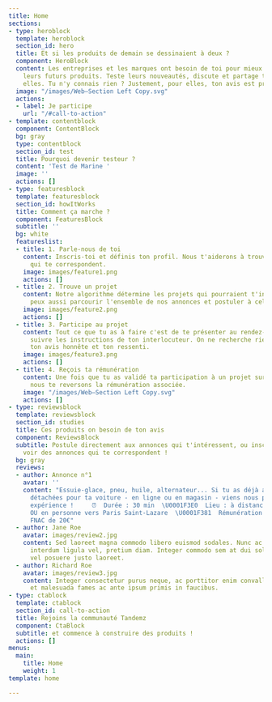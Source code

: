 ```yaml
---
title: Home
sections:
- type: heroblock
  template: heroblock
  section_id: hero
  title: Et si les produits de demain se dessinaient à deux ?
  component: HeroBlock
  content: Les entreprises et les marques ont besoin de toi pour mieux construire
    leurs futurs produits. Teste leurs nouveautés, discute et partage ton avis avec
    elles. Tu n'y connais rien ? Justement, pour elles, ton avis est précieux !
  image: "/images/Web—Section Left Copy.svg"
  actions:
  - label: Je participe
    url: "/#call-to-action"
- template: contentblock
  component: ContentBlock
  bg: gray
  type: contentblock
  section_id: test
  title: Pourquoi devenir testeur ?
  content: 'Test de Marine '
  image: ''
  actions: []
- type: featuresblock
  template: featuresblock
  section_id: howItWorks
  title: Comment ça marche ?
  component: FeaturesBlock
  subtitle: ''
  bg: white
  featureslist:
  - title: 1. Parle-nous de toi
    content: Inscris-toi et définis ton profil. Nous t'aiderons à trouver des projets
      qui te correspondent.
    image: images/feature1.png
    actions: []
  - title: 2. Trouve un projet
    content: Notre algorithme détermine les projets qui pourraient t'intéresser. Tu
      peux aussi parcourir l'ensemble de nos annonces et postuler à celles qui t'intéressent.
    image: images/feature2.png
    actions: []
  - title: 3. Participe au projet
    content: Tout ce que tu as à faire c'est de te présenter au rendez-vous et de
      suivre les instructions de ton interlocuteur. On ne recherche rien de plus que
      ton avis honnête et ton ressenti.
    image: images/feature3.png
    actions: []
  - title: 4. Reçois ta rémunération
    content: Une fois que tu as validé ta participation à un projet sur la plateforme,
      nous te reversons la rémunération associée.
    image: "/images/Web—Section Left Copy.svg"
    actions: []
- type: reviewsblock
  template: reviewsblock
  section_id: studies
  title: Ces produits on besoin de ton avis
  component: ReviewsBlock
  subtitle: Postule directement aux annonces qui t'intéressent, ou inscris-toi pour
    voir des annonces qui te correspondent !
  bg: gray
  reviews:
  - author: Annonce n°1
    avatar: ''
    content: "Essuie-glace, pneu, huile, alternateur... Si tu as déjà acheté des pièces
      détachées pour ta voiture - en ligne ou en magasin - viens nous parler de ton
      expérience !     ⏰  Durée : 30 min  \U0001F3E0  Lieu : à distance par téléphone
      OU en personne vers Paris Saint-Lazare  \U0001F381  Rémunération : un bon d'achat
      FNAC de 20€"
  - author: Jane Roe
    avatar: images/review2.jpg
    content: Sed laoreet magna commodo libero euismod sodales. Nunc ac libero convallis,
      interdum ligula vel, pretium diam. Integer commodo sem at dui sollicitudin,
      vel posuere justo laoreet.
  - author: Richard Roe
    avatar: images/review3.jpg
    content: Integer consectetur purus neque, ac porttitor enim convallis vitae. Interdum
      et malesuada fames ac ante ipsum primis in faucibus.
- type: ctablock
  template: ctablock
  section_id: call-to-action
  title: Rejoins la communauté Tandemz
  component: CtaBlock
  subtitle: et commence à construire des produits !
  actions: []
menus:
  main:
    title: Home
    weight: 1
template: home

---
```

